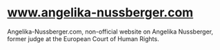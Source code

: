 # www.angelika-nussberger.com
Angelika-Nussberger.com, non-official website on Angelika Nussberger, former judge at the European Court of Human Rights.
